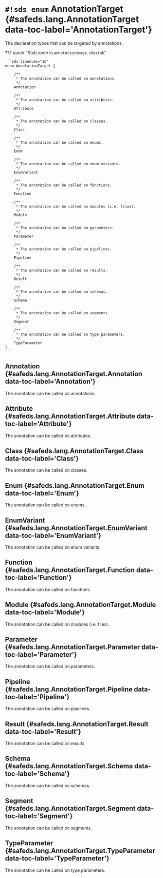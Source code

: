 # `#!sds enum` AnnotationTarget {#safeds.lang.AnnotationTarget data-toc-label='AnnotationTarget'}

The declaration types that can be targeted by annotations.

??? quote "Stub code in `annotationUsage.sdsstub`"

    ```sds linenums="16"
    enum AnnotationTarget {

        /**
         * The annotation can be called on annotations.
         */
        Annotation

        /**
         * The annotation can be called on attributes.
         */
        Attribute

        /**
         * The annotation can be called on classes.
         */
        Class

        /**
         * The annotation can be called on enums.
         */
        Enum

        /**
         * The annotation can be called on enum variants.
         */
        EnumVariant

        /**
         * The annotation can be called on functions.
         */
        Function

        /**
         * The annotation can be called on modules (i.e. files).
         */
        Module

        /**
         * The annotation can be called on parameters.
         */
        Parameter

        /**
         * The annotation can be called on pipelines.
         */
        Pipeline

        /**
         * The annotation can be called on results.
         */
        Result

        /**
         * The annotation can be called on schemas.
         */
        Schema

        /**
         * The annotation can be called on segments.
         */
        Segment

        /**
         * The annotation can be called on type parameters.
         */
        TypeParameter
    }
    ```

## Annotation {#safeds.lang.AnnotationTarget.Annotation data-toc-label='Annotation'}

The annotation can be called on annotations.

## Attribute {#safeds.lang.AnnotationTarget.Attribute data-toc-label='Attribute'}

The annotation can be called on attributes.

## Class {#safeds.lang.AnnotationTarget.Class data-toc-label='Class'}

The annotation can be called on classes.

## Enum {#safeds.lang.AnnotationTarget.Enum data-toc-label='Enum'}

The annotation can be called on enums.

## EnumVariant {#safeds.lang.AnnotationTarget.EnumVariant data-toc-label='EnumVariant'}

The annotation can be called on enum variants.

## Function {#safeds.lang.AnnotationTarget.Function data-toc-label='Function'}

The annotation can be called on functions.

## Module {#safeds.lang.AnnotationTarget.Module data-toc-label='Module'}

The annotation can be called on modules (i.e. files).

## Parameter {#safeds.lang.AnnotationTarget.Parameter data-toc-label='Parameter'}

The annotation can be called on parameters.

## Pipeline {#safeds.lang.AnnotationTarget.Pipeline data-toc-label='Pipeline'}

The annotation can be called on pipelines.

## Result {#safeds.lang.AnnotationTarget.Result data-toc-label='Result'}

The annotation can be called on results.

## Schema {#safeds.lang.AnnotationTarget.Schema data-toc-label='Schema'}

The annotation can be called on schemas.

## Segment {#safeds.lang.AnnotationTarget.Segment data-toc-label='Segment'}

The annotation can be called on segments.

## TypeParameter {#safeds.lang.AnnotationTarget.TypeParameter data-toc-label='TypeParameter'}

The annotation can be called on type parameters.
